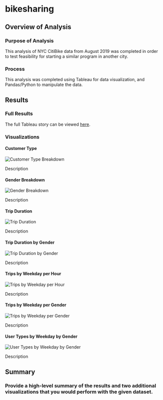# bikesharing

## Overview of Analysis

### Purpose of Analysis 

This analysis of NYC CitiBike data from August 2019 was completed in order to test feasibility for starting a similar program in another city.

### Process

This analysis was completed using Tableau for data visualization, and Pandas/Python to manipulate the data.

## Results

### Full Results

The full Tableau story can be viewed [here](https://public.tableau.com/app/profile/elizabeth1287/viz/CitiBike_Challenge_16619006191940/ChallengeStory).

### Visualizations

#### Customer Type

![Customer Type Breakdown](https://github.com/ehalprin/bikesharing/blob/main/images/Customer_Type.png)

Description

#### Gender Breakdown

![Gender Breakdown](https://github.com/ehalprin/bikesharing/blob/main/images/Gender_Breakdown.png)

Description

#### Trip Duration

![Trip Duration](https://github.com/ehalprin/bikesharing/blob/main/images/Checkout_Time.png)

Description

#### Trip Duration by Gender

![Trip Duration by Gender](https://github.com/ehalprin/bikesharing/blob/main/images/Checkout_Times_by_Gender.png)

Description

#### Trips by Weekday per Hour

![Trips by Weekday per Hour](https://github.com/ehalprin/bikesharing/blob/main/images/Trips_by_Weekday_Per_Hour.png)

Description

#### Trips by Weekday per Gender

![Trips by Weekday per Gender](https://github.com/ehalprin/bikesharing/blob/main/images/Trips_by_Weekday_per_Gender.png)

Description

#### User Types by Weekday by Gender

![User Types by Weekday by Gender](https://github.com/ehalprin/bikesharing/blob/main/images/UserTrips_by_Gender_by_Weekday.png)

Description

## Summary

### Provide a high-level summary of the results and two additional visualizations that you would perform with the given dataset.

